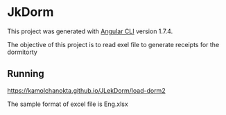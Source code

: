 # JkDorm

This project was generated with [Angular CLI](https://github.com/angular/angular-cli) version 1.7.4.

The objective of this project is to read exel file to generate receipts for the dormitorty 


## Running 

https://kamolchanokta.github.io/JLekDorm/load-dorm2

The sample format of excel file is Eng.xlsx

